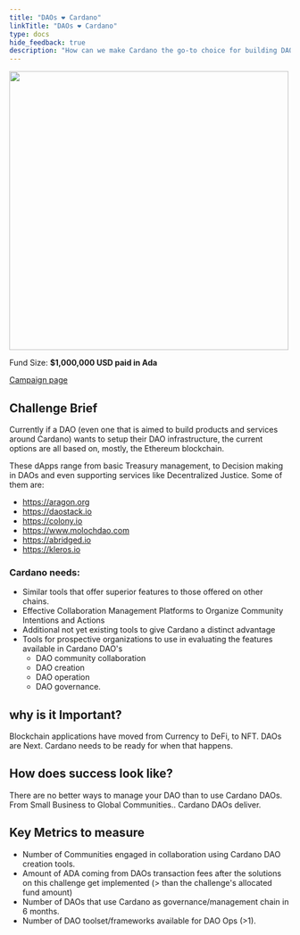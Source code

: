 ```yaml
---
title: "DAOs ❤ Cardano"
linkTitle: "DAOs ❤ Cardano"
type: docs
hide_feedback: true
description: "How can we make Cardano the go-to choice for building DAOs?  What tools can we provide to enable effective DAO's Creation & Operation?"
---
```

<img src="https://cardano.ideascale.com/community-library/accounts/93/936143/Public/07-DAOs-_3-Cardano-1000000-1ddda3.png" style="width:500px;height500px">

Fund Size: **$1,000,000 USD paid in Ada**

[Campaign page](https://cardano.ideascale.com/c/campaigns/26594/about)

## Challenge Brief
Currently if a DAO (even one that is aimed to build products and services around Cardano) wants to setup their DAO infrastructure, the current options are all based on, mostly, the Ethereum blockchain.

These dApps range from basic Treasury management, to Decision making in DAOs and even supporting services like Decentralized Justice. Some of them are:
- https://aragon.org
- https://daostack.io
- https://colony.io
- https://www.molochdao.com
- https://abridged.io
- https://kleros.io

### Cardano needs:
- Similar tools that offer superior features to those offered on other chains.
- Effective Collaboration Management Platforms to Organize Community Intentions and Actions
- Additional not yet existing tools to give Cardano a distinct advantage 
- Tools for prospective organizations to use in evaluating the features available in Cardano DAO's
    - DAO community collaboration 
    - DAO creation
    - DAO operation
    - DAO governance.

## why is it Important?
Blockchain applications have moved from Currency to DeFi, to NFT. DAOs are Next.  Cardano needs to be ready for when that happens.

## How does success look like?
There are no better ways to manage your DAO than to use Cardano DAOs. From Small Business to Global Communities.. Cardano DAOs deliver.

## Key Metrics to measure
- Number of Communities engaged in collaboration using Cardano DAO creation tools.
- Amount of ADA coming from DAOs transaction fees after the solutions on this challenge get implemented (> than the challenge's allocated fund amount)
- Number of DAOs that use Cardano as governance/management chain in 6 months.
- Number of DAO toolset/frameworks available for DAO Ops (>1).